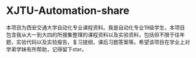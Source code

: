 # XJTU-Automation-share
本项目为西安交通大学自动化专业课程资料。我是自动化专业19级学生，本项目包含我从大一到大四的所搜集整理的课程资料以及实验资料，包括但不限于往年题，实验代码以及实验报告，复习提纲，课后习题答案等。希望该项目在学业上对学弟学妹有所帮助，记得留下star。
